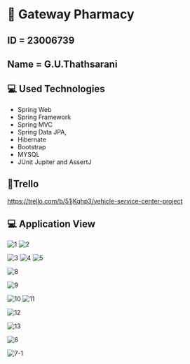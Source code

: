 

# :wave: Gateway Pharmacy
## ID = 23006739
## Name = G.U.Thathsarani
 
## 💻 Used Technologies
  
* Spring Web 
* Spring Framework
* Spring MVC
* Spring Data JPA,
* Hibernate
* Bootstrap
* MYSQL
* JUnit Jupiter and AssertJ 



## 📝Trello
https://trello.com/b/51jKqhp3/vehicle-service-center-project



## 💻 Application View

![1](https://user-images.githubusercontent.com/57774048/173617128-43241539-d5b5-4553-ae24-0a179eafaa44.png)
![2](https://user-images.githubusercontent.com/57774048/173617152-929f10ce-e54d-43f8-b23a-75a878b66191.png)







![3](https://user-images.githubusercontent.com/57774048/173617179-8dd7c2e1-5797-4c1f-8812-342e39462d47.png)
![4](https://user-images.githubusercontent.com/57774048/173617250-648c339a-3a23-4da0-949f-50be4d4ee329.png)
![5](https://user-images.githubusercontent.com/57774048/173617421-d80741d4-3d11-4533-b9cc-5f41501da46b.png)






![8](https://user-images.githubusercontent.com/57774048/173617484-d2134e64-9b4e-4468-a392-6f7297e3f259.png)



![9](https://user-images.githubusercontent.com/57774048/173617528-8eab246e-548b-4d89-9711-46b85efb7537.png)




![10](https://user-images.githubusercontent.com/57774048/173617810-4b1b36a7-94f1-420a-a17e-359ddc89f944.png)
![11](https://user-images.githubusercontent.com/57774048/173617882-cc9449c7-3dc2-4a95-85ad-8a7e287a0425.png)




![12](https://user-images.githubusercontent.com/57774048/173617953-079c8d95-bf4c-4a2c-9cb9-c20118496a35.png)






![13](https://user-images.githubusercontent.com/57774048/173617991-ec40fc29-d2dd-431b-ba1b-cd76b68dc330.png)




![6](https://user-images.githubusercontent.com/57774048/173618088-331ad2d9-e6ce-40c3-87af-3d88eaa002ba.png)



![7-1](https://user-images.githubusercontent.com/57774048/173618129-a48fc1be-01cc-4cdd-aea7-ed859cb0c1b9.png)





